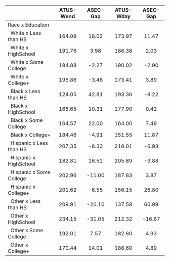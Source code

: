
|                      |    ATUS-Wend |     ASEC-Gap |    ATUS-Wday |     ASEC-Gap |
| -------------------- | :----------: | :----------: | :----------: | :----------: |
| Race x Education     |              |              |              |              |
| &nbsp;&nbsp;White x Less than HS |       164.09 |        18.02 |       173.97 |        11.47 |
| &nbsp;&nbsp;White x HighSchool |       191.76 |         3.98 |       186.38 |         2.03 |
| &nbsp;&nbsp;White x Some College |       194.88 |        -2.27 |       190.02 |        -2.90 |
| &nbsp;&nbsp;White x College+ |       195.86 |        -3.48 |       173.41 |         3.89 |
| &nbsp;&nbsp;Black x Less than HS |       124.05 |        42.81 |       193.36 |        -8.22 |
| &nbsp;&nbsp;Black x HighSchool |       168.65 |        10.31 |       177.90 |         0.42 |
| &nbsp;&nbsp;Black x Some College |       164.57 |        22.00 |       164.00 |         7.49 |
| &nbsp;&nbsp;Black x College+ |       184.46 |        -4.91 |       151.55 |        11.87 |
| &nbsp;&nbsp;Hispanic x Less than HS |       207.35 |        -8.33 |       218.01 |        -6.93 |
| &nbsp;&nbsp;Hispanic x HighSchool |       182.81 |        16.52 |       205.89 |        -3.88 |
| &nbsp;&nbsp;Hispanic x Some College |       202.96 |       -11.00 |       187.83 |         3.87 |
| &nbsp;&nbsp;Hispanic x College+ |       201.62 |        -6.55 |       156.15 |        26.80 |
| &nbsp;&nbsp;Other x Less than HS |       209.91 |       -20.10 |       137.58 |        60.99 |
| &nbsp;&nbsp;Other x HighSchool |       234.15 |       -31.05 |       212.32 |       -16.67 |
| &nbsp;&nbsp;Other x Some College |       192.01 |         7.57 |       182.80 |         4.93 |
| &nbsp;&nbsp;Other x College+ |       170.44 |        14.01 |       186.60 |         4.89 |

